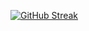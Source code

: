 [![GitHub Streak](https://streak-stats.demolab.com/?user=FancySnacks)](https://git.io/streak-stats)
